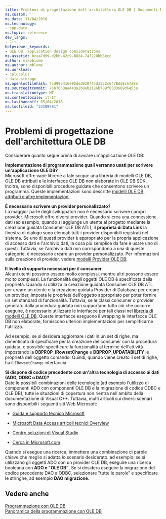 ```yaml
---
title: Problemi di progettazione dell'architettura OLE DB | Documenti Microsoft
ms.custom: ''
ms.date: 11/04/2016
ms.technology:
- cpp-data
ms.topic: reference
dev_langs:
- C++
helpviewer_keywords:
- OLE DB, application design considerations
ms.assetid: 8caa7d99-d2bb-42c9-8884-74f228bb6ecc
author: mikeblome
ms.author: mblome
ms.workload:
- cplusplus
- data-storage
ms.openlocfilehash: 75d996416e92ded920f45d3352c6478dd8c67a86
ms.sourcegitcommit: 76b7653ae443a2b8eb1186b789f8503609d6453e
ms.translationtype: MT
ms.contentlocale: it-IT
ms.lasthandoff: 05/04/2018
ms.locfileid: "33109781"
---
```

# <a name="ole-db-architectural-design-issues"></a>Problemi di progettazione dell'architettura OLE DB
Considerare quanto segue prima di avviare un'applicazione OLE DB:  
  
 **Implementazione di programmazione quali verranno usati per scrivere un'applicazione OLE DB?**  
 Microsoft offre varie librerie a tale scopo: una libreria di modelli OLE DB, OLE DB attributi e le interfacce OLE DB non elaborate in OLE DB SDK. Inoltre, sono disponibili procedure guidate che consentono scrivere un programma. Queste implementazioni sono descritte [modelli OLE DB, attributi e altre implementazioni](../../data/oledb/ole-db-templates-attributes-and-other-implementations.md).  
  
 **È necessario scrivere un provider personalizzato?**  
 La maggior parte degli sviluppatori non è necessario scrivere i propri provider. Microsoft offre diversi provider. Quando si crea una connessione dati (ad esempio, quando si aggiunge un utente al progetto mediante la creazione guidata Consumer OLE DB ATL), il **proprietà di Data Link** la finestra di dialogo sono elencati tutti i provider disponibili registrati nel sistema. Se uno di questi provider è appropriato per la propria applicazione di accesso dati e l'archivio dati, la cosa più semplice da fare è usare uno di questi. Tuttavia, se l'archivio dati non corrispondono a una di queste categorie, è necessario creare un provider personalizzato. Per informazioni sulla creazione di provider, vedere [modelli Provider OLE DB](../../data/oledb/ole-db-provider-templates-cpp.md).  
  
 **Il livello di supporto necessari per il consumer**  
 Alcuni utenti possono essere molto complessi. mentre altri possono essere molto complessi. La funzionalità degli oggetti OLE DB è specificata dalla proprietà. Quando si utilizza la creazione guidata Consumer OLE DB ATL per creare un utente o la creazione guidata Provider di Database per creare un provider, imposta le proprietà dell'oggetto appropriato per poter fornire un set standard di funzionalità. Tuttavia, se le classi consumer o provider generato dalla procedura guidata non supportano tutto ciò che occorre eseguire, è necessario utilizzare le interfacce per tali classi nel [libreria di modelli OLE DB](../../data/oledb/ole-db-templates.md). Queste interfacce eseguono il wrapping le interfacce OLE DB non elaborate, forniscono ulteriori implementazioni per semplificarne l'utilizzo.  
  
 Ad esempio, se si desidera aggiornare i dati in un set di righe, ma dimenticato di specificare per la creazione del consumer con la procedura guidata, è possibile specificare la funzionalità al termine dell'attività impostando la **DBPROP_IRowsetChange** e  **DBPROP_UPDATABILITY** le proprietà dell'oggetto comando. Quindi, quando viene creato il set di righe, ha il `IRowsetChange` interfaccia.  
  
 **Si dispone di codice precedente con un'altra tecnologia di accesso ai dati (ADO, ODBC o DAO)?**  
 Date le possibili combinazioni delle tecnologie (ad esempio l'utilizzo di componenti ADO con componenti OLE DB e la migrazione di codice ODBC e OLE DB), tutte le situazioni di copertura non rientra nell'ambito della documentazione di Visual C++. Tuttavia, molti articoli sui diversi scenari sono disponibili i seguenti siti Web Microsoft:  
  
-   [Guida e supporto tecnico Microsoft](http://go.microsoft.com/fwlink/p/?linkid=148218)  
  
-   [Microsoft Data Access articoli tecnici Overview](http://go.microsoft.com/fwlink/p/?linkid=148217)  
  
-   [Centro soluzioni di Visual Studio](http://go.microsoft.com/fwlink/p/?linkid=148215)  
  
-   [Cerca in Microsoft.com](http://search.microsoft.com/)  
  
 Quando si esegue una ricerca, immettere una combinazione di parole chiave che meglio si adatta lo scenario desiderato. ad esempio: se si utilizzano gli oggetti ADO con un provider OLE DB, eseguire una ricerca booleana con **ADO e "OLE DB"**. Se si desidera eseguire la migrazione del codice precedente DAO a ODBC, selezionare "tutte le parole" e specificare le stringhe, ad esempio **DAO migrazione**.  
  
## <a name="see-also"></a>Vedere anche  
 [Programmazione con OLE DB](../../data/oledb/ole-db-programming.md)   
 [Panoramica della programmazione con OLE DB](../../data/oledb/ole-db-programming-overview.md)